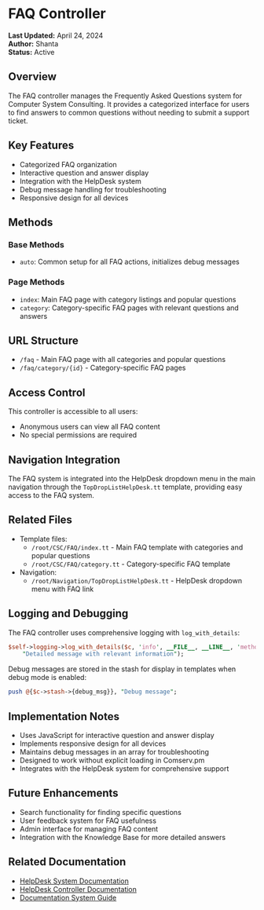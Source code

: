 # FAQ Controller

**Last Updated:** April 24, 2024  
**Author:** Shanta  
**Status:** Active

## Overview
The FAQ controller manages the Frequently Asked Questions system for Computer System Consulting. It provides a categorized interface for users to find answers to common questions without needing to submit a support ticket.

## Key Features
- Categorized FAQ organization
- Interactive question and answer display
- Integration with the HelpDesk system
- Debug message handling for troubleshooting
- Responsive design for all devices

## Methods

### Base Methods
- `auto`: Common setup for all FAQ actions, initializes debug messages

### Page Methods
- `index`: Main FAQ page with category listings and popular questions
- `category`: Category-specific FAQ pages with relevant questions and answers

## URL Structure
- `/faq` - Main FAQ page with all categories and popular questions
- `/faq/category/{id}` - Category-specific FAQ pages

## Access Control
This controller is accessible to all users:
- Anonymous users can view all FAQ content
- No special permissions are required

## Navigation Integration
The FAQ system is integrated into the HelpDesk dropdown menu in the main navigation through the `TopDropListHelpDesk.tt` template, providing easy access to the FAQ system.

## Related Files
- Template files:
  - `/root/CSC/FAQ/index.tt` - Main FAQ template with categories and popular questions
  - `/root/CSC/FAQ/category.tt` - Category-specific FAQ template
- Navigation:
  - `/root/Navigation/TopDropListHelpDesk.tt` - HelpDesk dropdown menu with FAQ link

## Logging and Debugging
The FAQ controller uses comprehensive logging with `log_with_details`:

```perl
$self->logging->log_with_details($c, 'info', __FILE__, __LINE__, 'method_name', 
    "Detailed message with relevant information");
```

Debug messages are stored in the stash for display in templates when debug mode is enabled:

```perl
push @{$c->stash->{debug_msg}}, "Debug message";
```

## Implementation Notes
- Uses JavaScript for interactive question and answer display
- Implements responsive design for all devices
- Maintains debug messages in an array for troubleshooting
- Designed to work without explicit loading in Comserv.pm
- Integrates with the HelpDesk system for comprehensive support

## Future Enhancements
- Search functionality for finding specific questions
- User feedback system for FAQ usefulness
- Admin interface for managing FAQ content
- Integration with the Knowledge Base for more detailed answers

## Related Documentation
- [HelpDesk System Documentation](/Documentation/HelpDeskSystem)
- [HelpDesk Controller Documentation](/Documentation/controllers/HelpDesk)
- [Documentation System Guide](/Documentation/documentation_config_guide)